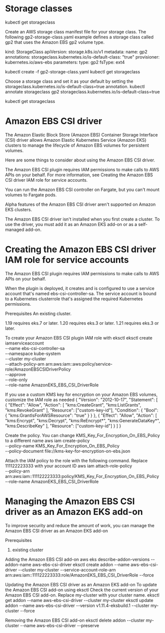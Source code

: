 # Storage classes

kubectl get storageclass

Create an AWS storage class manifest file for your storage class. The following gp2-storage-class.yaml example defines a storage class called gp2 that uses the Amazon EBS gp2 volume type.

kind: StorageClass
apiVersion: storage.k8s.io/v1
metadata:
  name: gp2
  annotations:
    storageclass.kubernetes.io/is-default-class: "true"
provisioner: kubernetes.io/aws-ebs
parameters:
  type: gp2
  fsType: ext4 

kubectl create -f gp2-storage-class.yaml
kubectl get storageclass

Choose a storage class and set it as your default by setting the storageclass.kubernetes.io/is-default-class=true annotation.
kubectl annotate storageclass gp2 storageclass.kubernetes.io/is-default-class=true

kubectl get storageclass

# Amazon EBS CSI driver

The Amazon Elastic Block Store (Amazon EBS) Container Storage Interface (CSI) driver allows Amazon Elastic Kubernetes Service (Amazon EKS) clusters to manage the lifecycle of Amazon EBS volumes for persistent volumes.

Here are some things to consider about using the Amazon EBS CSI driver.

The Amazon EBS CSI plugin requires IAM permissions to make calls to AWS APIs on your behalf. For more information, see Creating the Amazon EBS CSI driver IAM role for service accounts.

You can run the Amazon EBS CSI controller on Fargate, but you can't mount volumes to Fargate pods.

Alpha features of the Amazon EBS CSI driver aren't supported on Amazon EKS clusters.

The Amazon EBS CSI driver isn't installed when you first create a cluster. To use the driver, you must add it as an Amazon EKS add-on or as a self-managed add-on.

# Creating the Amazon EBS CSI driver IAM role for service accounts
The Amazon EBS CSI plugin requires IAM permissions to make calls to AWS APIs on your behalf.

When the plugin is deployed, it creates and is configured to use a service account that's named ebs-csi-controller-sa. The service account is bound to a Kubernetes clusterrole that's assigned the required Kubernetes permissions.

Prerequisites
An existing cluster.

1.19 requires eks.7 or later.
1.20 requires eks.3 or later.
1.21 requires eks.3 or later.

To create your Amazon EBS CSI plugin IAM role with eksctl
eksctl create iamserviceaccount \
  --name ebs-csi-controller-sa \
  --namespace kube-system \
  --cluster my-cluster \
  --attach-policy-arn arn:aws:iam::aws:policy/service-role/AmazonEBSCSIDriverPolicy \
  --approve \
  --role-only \
  --role-name AmazonEKS_EBS_CSI_DriverRole

If you use a custom KMS key for encryption on your Amazon EBS volumes, customize the IAM role as needed
  {
  "Version": "2012-10-17",
  "Statement": [
    {
      "Effect": "Allow",
      "Action": [
        "kms:CreateGrant",
        "kms:ListGrants",
        "kms:RevokeGrant"
      ],
      "Resource": ["custom-key-id"],
      "Condition": {
        "Bool": {
          "kms:GrantIsForAWSResource": "true"
        }
      }
    },
    {
      "Effect": "Allow",
      "Action": [
        "kms:Encrypt",
        "kms:Decrypt",
        "kms:ReEncrypt*",
        "kms:GenerateDataKey*",
        "kms:DescribeKey"
      ],
      "Resource": ["custom-key-id"]
    }
  ]
}

Create the policy. You can change KMS_Key_For_Encryption_On_EBS_Policy to a different name
aws iam create-policy \
  --policy-name KMS_Key_For_Encryption_On_EBS_Policy \
  --policy-document file://kms-key-for-encryption-on-ebs.json

Attach the IAM policy to the role with the following command. Replace 111122223333 with your account ID
aws iam attach-role-policy \
  --policy-arn arn:aws:iam::111122223333:policy/KMS_Key_For_Encryption_On_EBS_Policy \
  --role-name AmazonEKS_EBS_CSI_DriverRole

# Managing the Amazon EBS CSI driver as an Amazon EKS add-on
To improve security and reduce the amount of work, you can manage the Amazon EBS CSI driver as an Amazon EKS add-on

Prerequisites
1. existing cluster

Adding the Amazon EBS CSI add-on
aws eks describe-addon-versions --addon-name aws-ebs-csi-driver
eksctl create addon --name aws-ebs-csi-driver --cluster my-cluster --service-account-role-arn arn:aws:iam::111122223333:role/AmazonEKS_EBS_CSI_DriverRole --force

Updating the Amazon EBS CSI driver as an Amazon EKS add-on
To update the Amazon EBS CSI add-on using eksctl
Check the current version of your Amazon EBS CSI add-on. Replace my-cluster with your cluster name.
eksctl get addon --name aws-ebs-csi-driver --cluster my-cluster
eksctl update addon --name aws-ebs-csi-driver --version v1.11.4-eksbuild.1 --cluster my-cluster --force

Removing the Amazon EBS CSI add-on
eksctl delete addon --cluster my-cluster --name aws-ebs-csi-driver --preserve